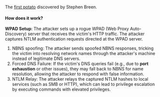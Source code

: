 The [first potato](https://github.com/foxglovesec/Potato) discovered by Stephen Breen.
#### How does it work?
**WPAD Setup**: The attacker sets up a rogue WPAD (Web Proxy Auto-Discovery) server that receives the victim's HTTP traffic. The attacker captures NTLM authentication requests directed at the WPAD server.  
1. NBNS spoofing: The attacker sends spoofed NBNS responses, tricking the victim into resolving network names through the attacker's machine instead of legitimate DNS servers.  
2. Forced DNS Failure: If the victim's DNS queries fail (e.g., due to **port exhaustion** or other issues), they may fall back to NBNS for name resolution, allowing the attacker to respond with false information.  
3. NTLM Relay: The attacker relays the captured NTLM hashes to local services (such as SMB or HTTP), which can lead to privilege escalation by executing commands with elevated privileges.
